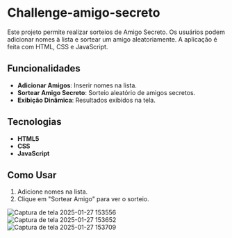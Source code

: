# Challenge-amigo-secreto

Este projeto permite realizar sorteios de Amigo Secreto. Os usuários podem adicionar nomes à lista e sortear um amigo aleatoriamente. A aplicação é feita com HTML, CSS e JavaScript.

## Funcionalidades

- **Adicionar Amigos**: Inserir nomes na lista.
- **Sortear Amigo Secreto**: Sorteio aleatório de amigos secretos.
- **Exibição Dinâmica**: Resultados exibidos na tela.

## Tecnologias

- **HTML5**
- **CSS**
- **JavaScript**

## Como Usar

1. Adicione nomes na lista.
2. Clique em "Sortear Amigo" para ver o sorteio.

![Captura de tela 2025-01-27 153556](https://github.com/user-attachments/assets/848a60d7-b200-431f-8aaf-32fd03a44d1b)
![Captura de tela 2025-01-27 153652](https://github.com/user-attachments/assets/122c5970-48e2-4a1b-bece-8f4d40ca863e)
![Captura de tela 2025-01-27 153709](https://github.com/user-attachments/assets/66258f68-1ce6-425f-944e-e9eab01583ed)
